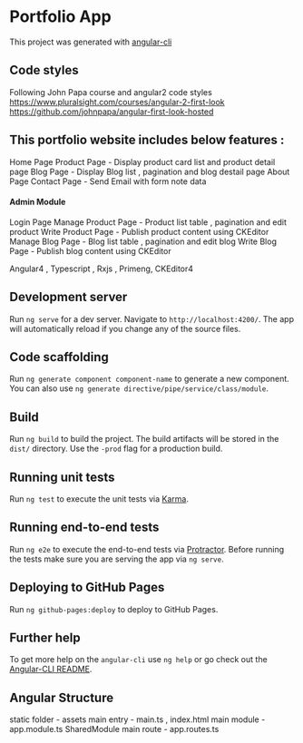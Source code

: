 # Portfolio App

This project was generated with [angular-cli](https://github.com/angular/angular-cli) 

## Code styles
Following John Papa course and angular2 code styles
https://www.pluralsight.com/courses/angular-2-first-look
https://github.com/johnpapa/angular-first-look-hosted

## This portfolio website includes below features :

Home Page 
Product Page - Display product card list and product detail page
Blog Page - Display Blog list , pagination and blog destail page
About Page
Contact Page - Send Email with form note data

#### Admin Module 
Login Page 
Manage Product Page - Product list table , pagination and edit product 
Write Product Page - Publish product content using CKEditor
Manage Blog Page - Blog list table , pagination and edit blog
Write Blog Page - Publish blog content using CKEditor

Angular4 , Typescript , Rxjs , Primeng, CKEditor4 

## Development server
Run `ng serve` for a dev server. Navigate to `http://localhost:4200/`. The app will automatically reload if you change any of the source files.

## Code scaffolding

Run `ng generate component component-name` to generate a new component. You can also use `ng generate directive/pipe/service/class/module`.

## Build

Run `ng build` to build the project. The build artifacts will be stored in the `dist/` directory. Use the `-prod` flag for a production build.

## Running unit tests

Run `ng test` to execute the unit tests via [Karma](https://karma-runner.github.io).

## Running end-to-end tests

Run `ng e2e` to execute the end-to-end tests via [Protractor](http://www.protractortest.org/).
Before running the tests make sure you are serving the app via `ng serve`.

## Deploying to GitHub Pages

Run `ng github-pages:deploy` to deploy to GitHub Pages.

## Further help

To get more help on the `angular-cli` use `ng help` or go check out the [Angular-CLI README](https://github.com/angular/angular-cli/blob/master/README.md).

## Angular Structure
static folder - assets
main entry - main.ts , index.html
main module - app.module.ts SharedModule 
main route - app.routes.ts
